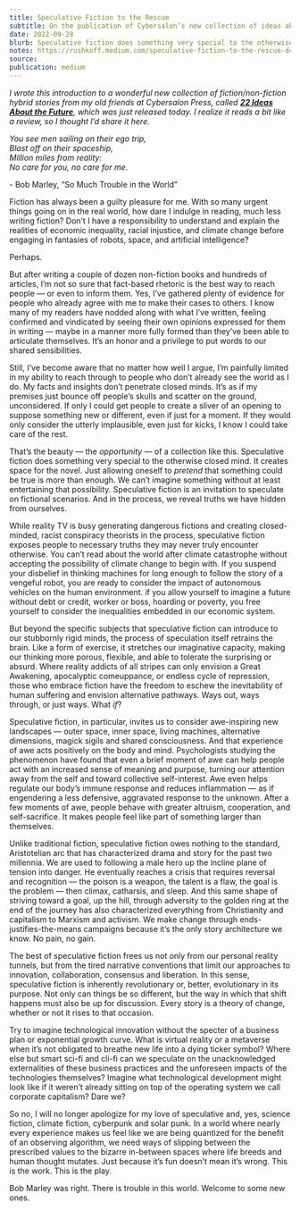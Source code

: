 ```yaml
---
title: Speculative Fiction to the Rescue
subtitle: On the publication of Cybersalon’s new collection of ideas about the future
date: 2022-09-28
blurb: Speculative fiction does something very special to the otherwise closed mind. It creates space for the novel.
notes: https://rushkoff.medium.com/speculative-fiction-to-the-rescue-d4797824d52
source:
publication: medium
---
```


_I wrote this introduction to a wonderful new collection of fiction/non-fiction hybrid stories from my old friends at Cybersalon Press, called_ [**_22 Ideas About the Future_**](https://cybersalon.org/press/)_, which was just released today. I realize it reads a bit like a review, so I thought I’d share it here._

_You see men sailing on their ego trip,  
Blast off on their spaceship,  
Million miles from reality:  
No care for you, no care for me._

\- Bob Marley, “So Much Trouble in the World”

Fiction has always been a guilty pleasure for me. With so many urgent things going on in the real world, how dare I indulge in reading, much less writing fiction? Don’t I have a responsibility to understand and explain the realities of economic inequality, racial injustice, and climate change before engaging in fantasies of robots, space, and artificial intelligence?

Perhaps.

But after writing a couple of dozen non-fiction books and hundreds of articles, I’m not so sure that fact-based rhetoric is the best way to reach people — or even to inform them. Yes, I’ve gathered plenty of evidence for people who already agree with me to make their cases to others. I know many of my readers have nodded along with what I’ve written, feeling confirmed and vindicated by seeing their own opinions expressed for them in writing — maybe in a manner more fully formed than they’ve been able to articulate themselves. It’s an honor and a privilege to put words to our shared sensibilities.

Still, I’ve become aware that no matter how well I argue, I’m painfully limited in my ability to reach through to people who don’t already see the world as I do. My facts and insights don’t penetrate closed minds. It’s as if my premises just bounce off people’s skulls and scatter on the ground, unconsidered. If only I could get people to create a sliver of an opening to suppose something new or different, even if just for a moment. If they would only consider the utterly implausible, even just for kicks, I know I could take care of the rest.

That’s the beauty — the _opportunity_ — of a collection like this. Speculative fiction does something very special to the otherwise closed mind. It creates space for the novel. Just allowing oneself to _pretend_ that something could be true is more than enough. We can’t imagine something without at least entertaining that possibility. Speculative fiction is an invitation to speculate on fictional scenarios. And in the process, we reveal truths we have hidden from ourselves.

While reality TV is busy generating dangerous fictions and creating closed-minded, racist conspiracy theorists in the process, speculative fiction exposes people to necessary truths they may never truly encounter otherwise. You can’t read about the world after climate catastrophe without accepting the possibility of climate change to begin with. If you suspend your disbelief in thinking machines for long enough to follow the story of a vengeful robot, you are ready to consider the impact of autonomous vehicles on the human environment. if you allow yourself to imagine a future without debt or credit, worker or boss, hoarding or poverty, you free yourself to consider the inequalities embedded in our economic system.

But beyond the specific subjects that speculative fiction can introduce to our stubbornly rigid minds, the process of speculation itself retrains the brain. Like a form of exercise, it stretches our imaginative capacity, making our thinking more porous, flexible, and able to tolerate the surprising or absurd. Where reality addicts of all stripes can only envision a Great Awakening, apocalyptic comeuppance, or endless cycle of repression, those who embrace fiction have the freedom to eschew the inevitability of human suffering and envision alternative pathways. Ways out, ways through, or just ways. What _if_?

Speculative fiction, in particular, invites us to consider awe-inspiring new landscapes — outer space, inner space, living machines, alternative dimensions, magick sigils and shared consciousness. And that experience of awe acts positively on the body and mind. Psychologists studying the phenomenon have found that even a brief moment of awe can help people act with an increased sense of meaning and purpose, turning our attention away from the self and toward collective self-interest. Awe even helps regulate our body’s immune response and reduces inflammation — as if engendering a less defensive, aggravated response to the unknown. After a few moments of awe, people behave with greater altruism, cooperation, and self-sacrifice. It makes people feel like part of something larger than themselves.

Unlike traditional fiction, speculative fiction owes nothing to the standard, Aristotelian arc that has characterized drama and story for the past two millennia. We are used to following a male hero up the incline plane of tension into danger. He eventually reaches a crisis that requires reversal and recognition — the poison is a weapon, the talent is a flaw, the goal is the problem — then climax, catharsis, and sleep. And this same shape of striving toward a goal, up the hill, through adversity to the golden ring at the end of the journey has also characterized everything from Christianity and capitalism to Marxism and activism. We make change through ends-justifies-the-means campaigns because it’s the only story architecture we know. No pain, no gain.

The best of speculative fiction frees us not only from our personal reality tunnels, but from the tired narrative conventions that limit our approaches to innovation, collaboration, consensus and liberation. In this sense, speculative fiction is inherently revolutionary or, better, evolutionary in its purpose. Not only can things be so different, but the way in which that shift happens must also be up for discussion. Every story is a theory of change, whether or not it rises to that occasion.

Try to imagine technological innovation without the specter of a business plan or exponential growth curve. What is virtual reality or a metaverse when it’s not obligated to breathe new life into a dying ticker symbol? Where else but smart sci-fi and cli-fi can we speculate on the unacknowledged externalities of these business practices and the unforeseen impacts of the technologies themselves? Imagine what technological development might look like if it weren’t already sitting on top of the operating system we call corporate capitalism? Dare we?

So no, I will no longer apologize for my love of speculative and, yes, science fiction, climate fiction, cyberpunk and solar punk. In a world where nearly every experience makes us feel like we are being quantized for the benefit of an observing algorithm, we need ways of slipping between the prescribed values to the bizarre in-between spaces where life breeds and human thought mutates. Just because it’s fun doesn’t mean it’s wrong. This is the work. This is the play.

Bob Marley was right. There is trouble in this world. Welcome to some new ones.
